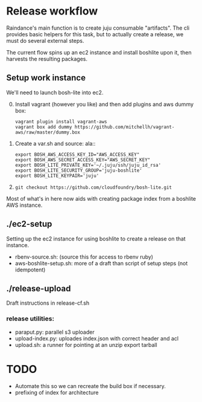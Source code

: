 # Release workflow

Raindance's main function is to create juju consumable
"artifacts". The cli provides basic helpers for this task, but to
actually create a release, we must do several external steps.

The current flow spins up an ec2 instance and install boshlite upon
it, then harvests the resulting packages.

## Setup work instance

We'll need to launch bosh-lite into ec2.

 0. Install vagrant (however you like) and then add plugins and aws
    dummy box:
    ```
    vagrant plugin install vagrant-aws
    vagrant box add dummy https://github.com/mitchellh/vagrant-aws/raw/master/dummy.box
    ```

 0. Create a var.sh and source: ala::
    ```
    export BOSH_AWS_ACCESS_KEY_ID="AWS_ACCESS_KEY"
    export BOSH_AWS_SECRET_ACCESS_KEY="AWS_SECRET_KEY"
    export BOSH_LITE_PRIVATE_KEY='~/.juju/ssh/juju_id_rsa'
    export BOSH_LITE_SECURITY_GROUP='juju-boshlite'
    export BOSH_LITE_KEYPAIR='juju'
    ```

 0. `git checkout https://github.com/cloudfoundry/bosh-lite.git`





Most of what's in here now aids with creating package index from a boshlite AWS instance.

## ./ec2-setup

Setting up the ec2 instance for using boshlite to create a release
on that instance.

 - rbenv-source.sh: (source this for access to rbenv ruby)
 - aws-boshlite-setup.sh: more of a draft than script of setup steps (not idempotent)

## ./release-upload

Draft instructions in release-cf.sh

### release utilities:
 - paraput.py: parallel s3 uploader
 - upload-index.py: uploades index.json with correct header and acl
 - upload.sh: a runner for pointing at an unzip export tarball

# TODO

 - Automate this so we can recreate the build box if necessary.
 - prefixing of index for architecture
